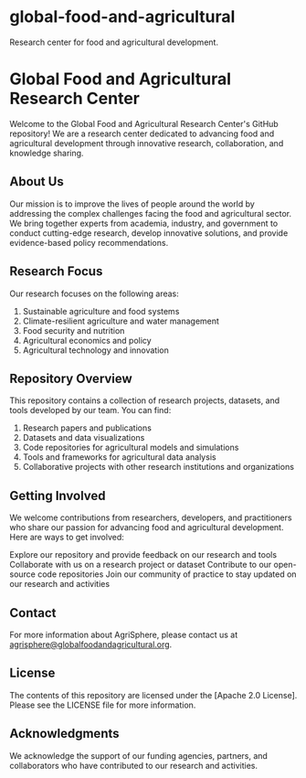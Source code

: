 # global-food-and-agricultural

Research center for food and agricultural development. 

# Global Food and Agricultural Research Center

Welcome to the Global Food and Agricultural Research Center's GitHub repository! We are a research center dedicated to advancing food and agricultural development through innovative research, collaboration, and knowledge sharing.

## About Us
Our mission is to improve the lives of people around the world by addressing the complex challenges facing the food and agricultural sector. We bring together experts from academia, industry, and government to conduct cutting-edge research, develop innovative solutions, and provide evidence-based policy recommendations.

## Research Focus

Our research focuses on the following areas:

1. Sustainable agriculture and food systems
2. Climate-resilient agriculture and water management
3. Food security and nutrition
4. Agricultural economics and policy
5. Agricultural technology and innovation

## Repository Overview

This repository contains a collection of research projects, datasets, and tools developed by our team. You can find:

1. Research papers and publications
2. Datasets and data visualizations
3. Code repositories for agricultural models and simulations
4. Tools and frameworks for agricultural data analysis
5. Collaborative projects with other research institutions and organizations

## Getting Involved

We welcome contributions from researchers, developers, and practitioners who share our passion for advancing food and agricultural development. Here are ways to get involved:

Explore our repository and provide feedback on our research and tools
Collaborate with us on a research project or dataset
Contribute to our open-source code repositories
Join our community of practice to stay updated on our research and activities

## Contact

For more information about AgriSphere, please contact us at agrisphere@globalfoodandagricultural.org.

## License

The contents of this repository are licensed under the [Apache 2.0 License]. Please see the LICENSE file for more information.

## Acknowledgments

We acknowledge the support of our funding agencies, partners, and collaborators who have contributed to our research and activities.
